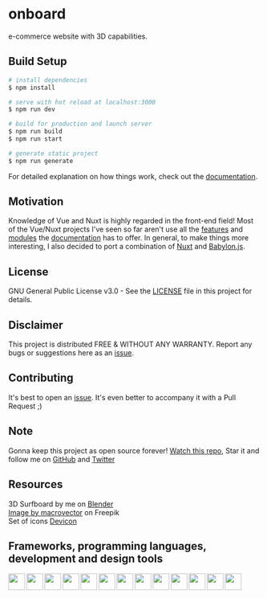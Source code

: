 # onboard

e-commerce website with 3D capabilities.

## Build Setup

```bash
# install dependencies
$ npm install

# serve with hot reload at localhost:3000
$ npm run dev

# build for production and launch server
$ npm run build
$ npm run start

# generate static project
$ npm run generate
```

For detailed explanation on how things work, check out the [documentation](https://nuxtjs.org).

## Motivation

Knowledge of Vue and Nuxt is highly regarded in the front-end field! Most of the Vue/Nuxt projects I've seen so far aren't use all the [features](https://typescript.nuxtjs.org) and [modules](https://modules.nuxtjs.org) the [documentation](https://nuxtjs.org/docs/get-started/installation) has to offer. In general, to make things more interesting, I also decided to port a combination of [Nuxt](https://nuxtjs.org) and [Babylon.js](https://www.babylonjs.com).

## License

GNU General Public License v3.0 - See the [LICENSE](https://github.com/ncklinux/onBoard/blob/master/LICENSE) file in this project for details.

## Disclaimer

This project is distributed FREE & WITHOUT ANY WARRANTY. Report any bugs or suggestions here as an [issue](https://github.com/ncklinux/onBoard/issues/new).

## Contributing

It's best to open an [issue](https://github.com/ncklinux/onBoard/issues/new). It's even better to accompany it with a Pull Request ;)

## Note

Gonna keep this project as open source forever! [Watch this repo](https://github.com/ncklinux/onBoard/subscription), Star it and follow me on [GitHub](https://github.com/ncklinux) and [Twitter](https://twitter.com/ncklinux)

## Resources

3D Surfboard by me on [Blender](https://www.blender.org)  
[Image by macrovector](https://www.freepik.com/free-vector/realistic-blank-surfboard_13153587.htm#query=surfboard&position=11&from_view=keyword) on Freepik  
Set of icons [Devicon](https://devicon.dev)

## Frameworks, programming languages, development and design tools

<img height="33" style="margin-right: 3px;" src="https://cdn.jsdelivr.net/gh/devicons/devicon/icons/javascript/javascript-original.svg" /><img height="33" style="margin-right: 3px;" src="https://cdn.jsdelivr.net/gh/devicons/devicon/icons/typescript/typescript-original.svg" /><img height="33" style="margin-right: 3px;" src="https://cdn.jsdelivr.net/gh/devicons/devicon/icons/html5/html5-original.svg" /><img height="33" style="margin-right: 3px;" src="https://cdn.jsdelivr.net/gh/devicons/devicon/icons/css3/css3-original.svg" /><img height="33" style="margin-right: 3px;" src="https://cdn.jsdelivr.net/gh/devicons/devicon/icons/vuejs/vuejs-original.svg" /><img height="33" style="margin-right: 3px;" src="https://cdn.jsdelivr.net/gh/devicons/devicon/icons/nuxtjs/nuxtjs-original.svg" /><img height="33" style="margin-right: 3px;" src="https://cdn.jsdelivr.net/gh/devicons/devicon/icons/sass/sass-original.svg" /><img height="33" style="margin-right: 3px;" src="https://cdn.jsdelivr.net/gh/devicons/devicon/icons/bootstrap/bootstrap-original.svg" /><img height="33" style="margin-right: 3px;" src="https://cdn.jsdelivr.net/gh/devicons/devicon/icons/webpack/webpack-original.svg" /><img height="33" style="margin-right: 3px;" src="https://cdn.jsdelivr.net/gh/devicons/devicon/icons/nodejs/nodejs-original.svg" /><img height="33" style="margin-right: 3px;" src="https://cdn.jsdelivr.net/gh/devicons/devicon/icons/npm/npm-original-wordmark.svg" /><img height="33" style="margin-right: 3px;" src="https://cdn.jsdelivr.net/gh/devicons/devicon/icons/git/git-original.svg" /><img height="33" style="margin-right: 3px;" src="https://cdn.jsdelivr.net/gh/devicons/devicon/icons/blender/blender-original.svg" />
